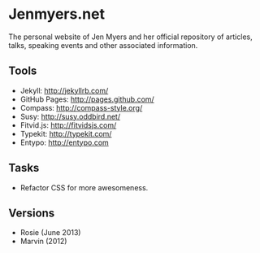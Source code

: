 # Jenmyers.net

The personal website of Jen Myers and her official repository of articles, talks, speaking events and other associated information.

## Tools

- Jekyll: http://jekyllrb.com/
- GitHub Pages: http://pages.github.com/
- Compass: http://compass-style.org/
- Susy: http://susy.oddbird.net/
- Fitvid.js: http://fitvidsjs.com/
- Typekit: http://typekit.com/
- Entypo: http://entypo.com

## Tasks

- Refactor CSS for more awesomeness.

## Versions

- Rosie (June 2013)
- Marvin (2012)
